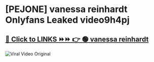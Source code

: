 
 # [PEJONE] vanessa reinhardt Onlyfans Leaked video9h4pj

## <h2><a href="https://clipsfans.com/vanessa_reinhardt&ref=git">🔗 Click to LINKS ⏩⏩ 👉 🟢 vanessa reinhardt </a></h2>

<a href="https://clipsfans.com/vanessa_reinhardt&ref=git" rel="nofollow" data-target="animated-image.originalLink"><img src="https://i.ibb.co.com/xMMVF88/686577567.gif" alt="Viral Video Original" style="max-width: 100%; display: inline-block;" data-target="animated-image.originalImage"></a>

